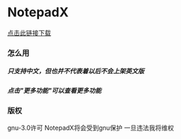 # NotepadX
[点击此链接下载](b.1.com)
### 怎么用
##### 只支持中文，但也并不代表着以后不会上架英文版
##### 点击"更多功能"可以查看更多功能
### 版权
gnu-3.0许可
NotepadX将会受到gnu保护
一旦违法我将维权
